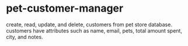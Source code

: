 # pet-customer-manager
create, read, update, and delete, customers from pet store database. customers have attributes such as name, email, pets, total amount spent, city, and notes. 
